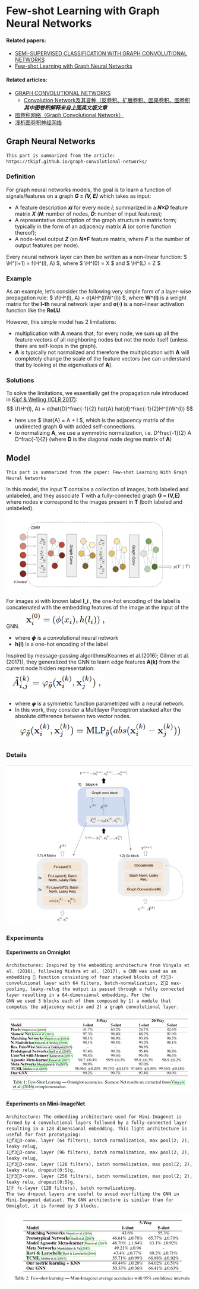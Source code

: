 # Few-shot Learning with Graph Neural Networks

#### Related papers:
- [SEMI-SUPERVISED CLASSIFICATION WITH GRAPH CONVOLUTIONAL NETWORKS](https://arxiv.org/pdf/1609.02907.pdf)
- [Few-shot Learning with Graph Neural Networks](https://arxiv.org/pdf/1711.04043.pdf)

#### Related articles: 
- [GRAPH CONVOLUTIONAL NETWORKS](https://tkipf.github.io/graph-convolutional-networks/)
    - [Convolution Network及其变种（反卷积、扩展卷积、因果卷积、图卷积](https://www.cnblogs.com/yangperasd/p/7071657.html)***其中图卷积解释来自上面英文版文章***
- [图卷积网络（Graph Convolutional Network）](https://blog.csdn.net/chensi1995/article/details/77232019)
- [浅析图卷积神经网络](https://www.jianshu.com/p/89fbed65cd04?winzoom=1)

## Graph Neural Networks

```
This part is summarized from the article: https://tkipf.github.io/graph-convolutional-networks/
```

### Definition

For graph neural networks models, the goal is to learn a function of signals/features on a graph ***G = (V, E)*** which takes as input:
- A feature description ***xi*** for every node ***i***; summarized in a ***N×D*** feature matrix ***X*** (***N***: number of nodes, ***D***: number of input features);
- A representative description of the graph structure in matrix form; typically in the form of an adjacency matrix ***A*** (or some function thereof);
- A node-level output ***Z*** (an ***N×F*** feature matrix, where ***F*** is the number of output features per node).

Every neural network layer can then be written as a non-linear function: $ \H^(l+1) = f(H^(l), A) $, where $ \H^(0) = X $ and $ \H^(L) = Z $

### Example

As an example, let‘s consider the following very simple form of a layer-wise propagation rule: $ \f(H^(l), A) =  σ(AH^(l)W^(l)) $, where **W^(l)** is a weight matrix for the **l-th** neural network layer and **σ(⋅)** is a non-linear activation function like the **ReLU**. 

However, this simple model has 2 limitations:
- multiplication with **A** means that, for every node, we sum up all the feature vectors of all neighboring nodes but not the node itself (unless there are self-loops in the graph).
- **A** is typically not normalized and therefore the multiplication with **A** will completely change the scale of the feature vectors (we can understand that by looking at the eigenvalues of **A**).

### Solutions

To solve the limitations, we essentially get the propagation rule introduced in [Kipf & Welling (ICLR 2017)](https://arxiv.org/pdf/1609.02907.pdf):
$$ \f(H^(l), A) =  σ(hat{D}^frac{-1}{2} hat{A} hat{d}^frac{-1}{2}H^(l)W^(l)) $$
- here use $ \hat{A} = A + I $, which is the adjacency matrix of the undirected graph **G** with added self-connections. 
- to normalizing **A**, we use a symmetric normalization, i.e. D^frac{-1}{2} A D^frac{-1}{2}                (where **D** is the diagonal node degree matrix of **A**)

## Model 

```
This part is summarized from the paper: Few-shot Learning With Graph Neural Networks
```

In this model, the input **T** contains a collection of images, both labeled and unlabeled, and they associate **T** with a fully-connected graph **G = (V,E)** where nodes **v** correspond to the images present in **T** (both labeled and unlabeled).
![graphNN](images/GraphNN/Model.jpg)

For images xi with known label **l_i** , the one-hot encoding of the label is concatenated with the embedding features of the image at the input of the GNN.
![graphNN](images/GraphNN/xi.jpg)
- where **𝟇** is a convolutional neural network
- **h(l)** is a one-hot encoding of the label

Inspired by message-passing algorithms(Kearnes et al.(2016); Gilmer et al. (2017)), they generalized the GNN to learn edge features **A(k)**  from the current node hidden representation:
![graphNN](images/GraphNN/node.jpg)
- where **𝞿** is a symmetric function parametrized with a neural network. 
- In this work, they consider a Multilayer Perceptron stacked after the absolute difference between two vector nodes.
![graphNN](images/GraphNN/MLP.jpg)

### Details
![graphNN](images/GraphNN/blocks.jpg)

### Experiments
#### Experiments on Omniglot
```
Architectures: Inspired by the embedding architecture from Vinyals et al. (2016), following Mishra et al. (2017), a CNN was used as an embedding  function consisting of four stacked blocks of f33-convolutional layer with 64 filters, batch-normalization, 22 max-pooling, leaky-relug the output is passed through a fully connected layer resulting in a 64-dimensional embedding. For the
GNN we used 3 blocks each of them composed by 1) a module that computes the adjacency matrix and 2) a graph convolutional layer.
```

![graphNN](images/GraphNN/omniglot.jpg)


#### Experiments on Mini-ImageNet
```
Architecture: The embedding architecture used for Mini-Imagenet is formed by 4 convolutional layers followed by a fully-connected layer resulting in a 128 dimensional embedding. This light architecture is useful for fast prototyping:
1f33-conv. layer (64 filters), batch normalization, max pool(2; 2), leaky relug,
1f33-conv. layer (96 filters), batch normalization, max pool(2; 2), leaky relug,
1f33-conv. layer (128 filters), batch normalization, max pool(2; 2), leaky relu, dropout(0:5)g,
1f33-conv. layer (256 filters), batch normalization, max pool(2; 2), leaky relu, dropout(0:5)g,
1f fc-layer (128 filters), batch normalizationg.
The two dropout layers are useful to avoid overfitting the GNN in Mini-Imagenet dataset. The GNN architecture is similar than for Omniglot, it is formed by 3 blocks.
```
![graphNN](images/GraphNN/mini-imageNet.jpg)
